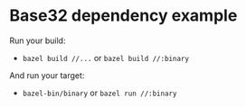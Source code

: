 # Base32 dependency example

Run your build:

- `bazel build //...` or `bazel build //:binary`

And run your target:

- `bazel-bin/binary` or `bazel run //:binary`
